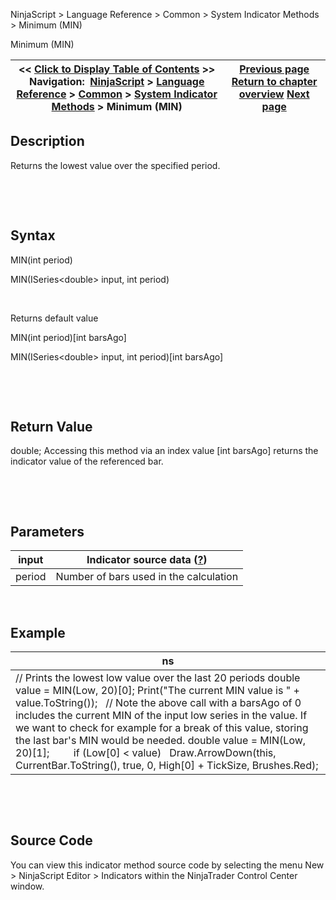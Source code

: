 ﻿


NinjaScript \> Language Reference \> Common \> System Indicator Methods \> Minimum (MIN)






















Minimum (MIN)







| \<\< [Click to Display Table of Contents](minimum_min.md) \>\> **Navigation:**     [NinjaScript](ninjascript-1.md) \> [Language Reference](language_reference_wip-1.md) \> [Common](common-1.md) \> [System Indicator Methods](indicators-1.md) \> Minimum (MIN) | [Previous page](mcclellan_oscillator-1.md) [Return to chapter overview](indicators-1.md) [Next page](momentum-1.md) |
| --- | --- |











## Description


Returns the lowest value over the specified period.


 


 


## Syntax


MIN(int period)  

MIN(ISeries\<double\> input, int period)


 


Returns default value  

MIN(int period)\[int barsAgo]  

MIN(ISeries\<double\> input, int period)\[int barsAgo]


 


 


## Return Value


double; Accessing this method via an index value \[int barsAgo] returns the indicator value of the referenced bar.


 


 


## Parameters




| input | Indicator source data ([?](valid_input_data_for_indicator-1.md)) |
| --- | --- |
| period | Number of bars used in the calculation |



 


## 


## Example




| ns |
| --- |
| // Prints the lowest low value over the last 20 periods double value \= MIN(Low, 20)\[0]; Print("The current MIN value is " \+ value.ToString());   // Note the above call with a barsAgo of 0 includes the current MIN of the input low series in the value. If we want to check for example for a break of this value, storing the last bar's MIN would be needed. double value \= MIN(Low, 20)\[1];           if (Low\[0] \< value)    Draw.ArrowDown(this, CurrentBar.ToString(), true, 0, High\[0] \+ TickSize, Brushes.Red); |



 


 


## Source Code


You can view this indicator method source code by selecting the menu New \> NinjaScript Editor \> Indicators within the NinjaTrader Control Center window.








